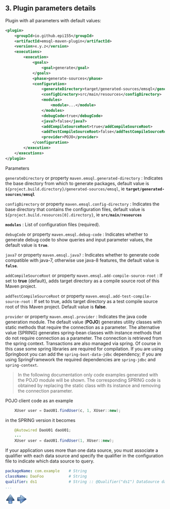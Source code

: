## 3. Plugin parameters details

Plugin with all parameters with default values:

~~~xml
<plugin>
    <groupId>io.github.epi155</groupId>
    <artifactId>emsql-maven-plugin</artifactId>
    <version>x.y.z</version>
    <executions>
        <execution>
            <goals>
                <goal>generate</goal>
            </goals>
            <phase>generate-sources</phase>
            <configuration>
                <generateDirectory>target/generated-sources/emsql</generateDirectory>
                <configDirectory>src/main/resources</configDirectory>
                <modules>
                    <module>...</module>
                </modules>
                <debugCode>true</debugCode>
                <java7>false</java7>
                <addCompileSourceRoot>true</addCompileSourceRoot>
                <addTestCompileSourceRoot>false</addTestCompileSourceRoot>
                <provider>POJO</provider>
            </configuration>
        </execution>
    </executions>
</plugin>
~~~

Parameters

`generateDirectory` or property `maven.emsql.generated-directory`
: Indicates the base directory from which to generate packages, default value is `${project.build.directory}/generated-sources/emsql`,
ie **`target/generated-sources/emsql`**

`configDirectory` or property `maven.emsql.config-directory`
: Indicates the base directory that contains the configuration files, default value
is `${project.build.resources[0].directory}`, ie **`src/main/resources`**

**`modules`**
: List of configuration files (required).

`debugCode` or property `maven.emsql.debug-code`
: Indicates whether to generate debug code to show queries and input parameter values, the default value is **`true`**.

`java7` or property `maven.emsql.java7`
: Indicates whether to generate code compatible with java-7, otherwise use java-8 features, the default value is **`false`**.

`addCompileSourceRoot` or property `maven.emsql.add-compile-source-root`
: If set to **true** (default), adds target directory as a compile source root of this Maven project.

`addTestCompileSourceRoot` or property `maven.emsql.add-test-compile-source-root`
: If set to true, adds target directory as a test compile source root of this Maven project. Default value is **false**.

`provider` or property `maven.emsql.provider`
: Indicates the java code generation module.
The default value (**POJO**) generates utility classes with static methods that require the connection as a parameter.
The alternative value (SPRING) generates spring-bean classes with instance methods that do not require connection as a parameter.
The connection is retrieved from the spring context. Transactions are also managed via spring.
Of course in this case some spring libraries are required for compilation.
If you are using Springboot you can add the `spring-boot-data-jdbc` dependency; if you are using SpringFramework the required dependencies are `spring-jdbc` and `spring-context`.

> In the following documentation only code examples generated with the POJO module will be shown.
> The corresponding SPRING code is obtained by replacing the static class with its instance and removing the connection parameter.

POJO client code as an example

~~~java
    XUser user = DaoU01.findUser(c, 1, XUser::new);
~~~

in the SPRING version it becomes

~~~java
    @Autowired DaoU01 daoU01;
    ...
    XUser user = daoU01.findUser(1, XUser::new);
~~~

If your application uses more than one data source, you must associate a qualifier with each data source and specify the qualifier in the configuration file to indicate which data source to query.

~~~yaml
packageName: com.example    # String
className: DaoFoo           # String
qualifier: ds1              # String :: @Qualifier("ds1") DataSource dataSource
...
~~~


[![Up](go-up.png)](../README.md) [![Next](go-next.png)](ConfigYaml.md)
